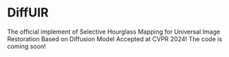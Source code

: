 # DiffUIR
The official implement of Selective Hourglass Mapping for Universal Image Restoration Based on Diffusion Model
Accepted at CVPR 2024!
The code is coming soon!
